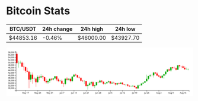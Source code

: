 # Bitcoin Stats

BTC/USDT|24h change|24h high|24h low|
|---|---|---|---|
|$44853.16|-0.46%|$46000.00|$43927.70|

<img src="./chart.svg">
